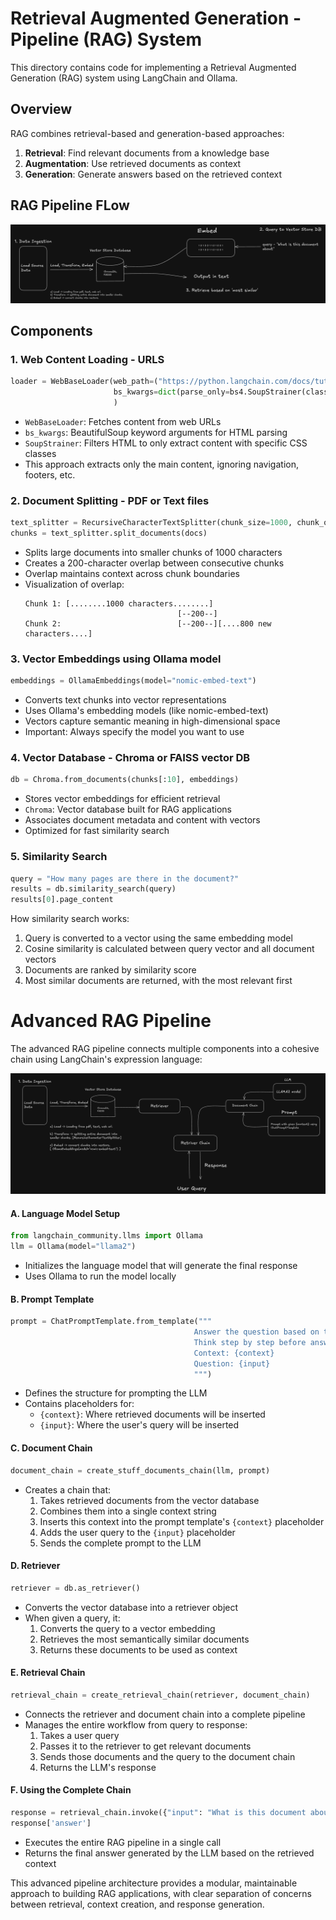# Retrieval Augmented Generation - Pipeline (RAG) System

This directory contains code for implementing a Retrieval Augmented Generation (RAG) system using LangChain and Ollama.

## Overview

RAG combines retrieval-based and generation-based approaches:

1. **Retrieval**: Find relevant documents from a knowledge base
2. **Augmentation**: Use retrieved documents as context
3. **Generation**: Generate answers based on the retrieved context

## RAG Pipeline FLow

![rag flow image](flow.png "RAG FLOW")

## Components

### 1. Web Content Loading - URLS

```python
loader = WebBaseLoader(web_path=("https://python.langchain.com/docs/tutorials/rag/",),
                       bs_kwargs=dict(parse_only=bs4.SoupStrainer(class_=("theme-doc-markdown markdown", "main-wrapper mainWrapper_z2l0")))
                       )
```

- `WebBaseLoader`: Fetches content from web URLs
- `bs_kwargs`: BeautifulSoup keyword arguments for HTML parsing
- `SoupStrainer`: Filters HTML to only extract content with specific CSS classes
- This approach extracts only the main content, ignoring navigation, footers, etc.

### 2. Document Splitting - PDF or Text files

```python
text_splitter = RecursiveCharacterTextSplitter(chunk_size=1000, chunk_overlap=200)
chunks = text_splitter.split_documents(docs)
```

- Splits large documents into smaller chunks of 1000 characters
- Creates a 200-character overlap between consecutive chunks
- Overlap maintains context across chunk boundaries
- Visualization of overlap:
  ```
  Chunk 1: [........1000 characters........]
                                    [--200--]
  Chunk 2:                          [--200--][....800 new characters....]
  ```

### 3. Vector Embeddings using Ollama model

```python
embeddings = OllamaEmbeddings(model="nomic-embed-text")
```

- Converts text chunks into vector representations
- Uses Ollama's embedding models (like nomic-embed-text)
- Vectors capture semantic meaning in high-dimensional space
- Important: Always specify the model you want to use

### 4. Vector Database - Chroma or FAISS vector DB

```python
db = Chroma.from_documents(chunks[:10], embeddings)
```

- Stores vector embeddings for efficient retrieval
- `Chroma`: Vector database built for RAG applications
- Associates document metadata and content with vectors
- Optimized for fast similarity search

### 5. Similarity Search

```python
query = "How many pages are there in the document?"
results = db.similarity_search(query)
results[0].page_content
```

How similarity search works:

1. Query is converted to a vector using the same embedding model
2. Cosine similarity is calculated between query vector and all document vectors
3. Documents are ranked by similarity score
4. Most similar documents are returned, with the most relevant first

# Advanced RAG Pipeline

The advanced RAG pipeline connects multiple components into a cohesive chain using LangChain's expression language:

![rag flow image](advance-rag-flow.png "RAG FLOW")

#### A. Language Model Setup

```python
from langchain_community.llms import Ollama
llm = Ollama(model="llama2")
```

- Initializes the language model that will generate the final response
- Uses Ollama to run the model locally

#### B. Prompt Template

```python
prompt = ChatPromptTemplate.from_template("""
                                         Answer the question based on the context provided.
                                         Think step by step before answering.
                                         Context: {context}
                                         Question: {input}
                                         """)
```

- Defines the structure for prompting the LLM
- Contains placeholders for:
  - `{context}`: Where retrieved documents will be inserted
  - `{input}`: Where the user's query will be inserted

#### C. Document Chain

```python
document_chain = create_stuff_documents_chain(llm, prompt)
```

- Creates a chain that:
  1. Takes retrieved documents from the vector database
  2. Combines them into a single context string
  3. Inserts this context into the prompt template's `{context}` placeholder
  4. Adds the user query to the `{input}` placeholder
  5. Sends the complete prompt to the LLM

#### D. Retriever

```python
retriever = db.as_retriever()
```

- Converts the vector database into a retriever object
- When given a query, it:
  1. Converts the query to a vector embedding
  2. Retrieves the most semantically similar documents
  3. Returns these documents to be used as context

#### E. Retrieval Chain

```python
retrieval_chain = create_retrieval_chain(retriever, document_chain)
```

- Connects the retriever and document chain into a complete pipeline
- Manages the entire workflow from query to response:
  1. Takes a user query
  2. Passes it to the retriever to get relevant documents
  3. Sends those documents and the query to the document chain
  4. Returns the LLM's response

#### F. Using the Complete Chain

```python
response = retrieval_chain.invoke({"input": "What is this document about?"})
response['answer']
```

- Executes the entire RAG pipeline in a single call
- Returns the final answer generated by the LLM based on the retrieved context

This advanced pipeline architecture provides a modular, maintainable approach to building RAG applications, with clear separation of concerns between retrieval, context creation, and response generation.
